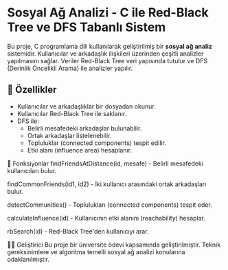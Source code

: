 # Sosyal Ağ Analizi - C ile Red-Black Tree ve DFS Tabanlı Sistem

Bu proje, C programlama dili kullanılarak geliştirilmiş bir **sosyal ağ analiz** sistemidir. Kullanıcılar ve arkadaşlık ilişkileri üzerinden çeşitli analizler yapılmasını sağlar. Veriler Red-Black Tree veri yapısında tutulur ve DFS (Derinlik Öncelikli Arama) ile analizler yapılır.

## 📌 Özellikler

- Kullanıcılar ve arkadaşlıklar bir dosyadan okunur.
- Kullanıcılar Red-Black Tree ile saklanır.
- DFS ile:
  - Belirli mesafedeki arkadaşlar bulunabilir.
  - Ortak arkadaşlar listelenebilir.
  - Topluluklar (connected components) tespit edilir.
  - Etki alanı (influence area) hesaplanır.

🧪 Fonksiyonlar
findFriendsAtDistance(id, mesafe) - Belirli mesafedeki kullanıcıları bulur.

findCommonFriends(id1, id2) - İki kullanıcı arasındaki ortak arkadaşları bulur.

detectCommunities() - Toplulukları (connected components) tespit eder.

calculateInfluence(id) - Kullanıcının etki alanını (reachability) hesaplar.

rbSearch(id) - Red-Black Tree'den kullanıcıyı arar.

👨‍💻 Geliştirici
Bu proje bir üniversite ödevi kapsamında geliştirilmiştir. Teknik gereksinimlere ve algoritma temelli sosyal ağ analizi konularına odaklanılmıştır.

